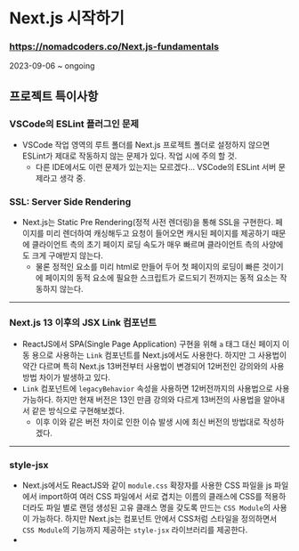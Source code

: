 # Next.js 시작하기
### https://nomadcoders.co/Next.js-fundamentals

2023-09-06 ~ ongoing

## 프로젝트 특이사항
### VSCode의 ESLint 플러그인 문제
* VSCode 작업 영역의 루트 폴더를 Next.js 프로젝트 폴더로 설정하지 않으면 ESLint가 제대로 작동하지 않는 문제가 있다. 작업 시에 주의 할 것.
  + 다른 IDE에서도 이런 문제가 있는지는 모르겠다... VSCode의 ESLint 서버 문제라고 생각 중.

### SSL: Server Side Rendering
* Next.js는 Static Pre Rendering(정적 사전 렌더링)을 통해 SSL을 구현한다. 페이지를 미리 렌더하여 캐싱해두고 요청이 들어오면 캐시된 페이지를 제공하기 때문에 클라이언트 측의 초기 페이지 로딩 속도가 매우 빠르며 클라이언트 측의 사양에도 크게 구애받지 않는다.
  + 물론 정적인 요소를 미리 html로 만들어 두어 첫 페이지의 로딩이 빠른 것이기에 페이지의 동적 요소에 필요한 스크립트가 로드되기 전까지는 동적 요소는 작동하지 않는다.
---
### Next.js 13 이후의 JSX Link 컴포넌트
* ReactJS에서 SPA(Single Page Application) 구현을 위해 `a` 태그 대신 페이지 이동 용으로 사용하는 `Link` 컴포넌트를 Next.js에서도 사용한다. 하지만 그 사용법이 약간 다르며 특히 Next.js 13버전부터 사용법이 변경되어 12버전인 강의와의 사용 방법 차이가 발생하고 있다.
* `Link` 컴포넌트에 `legacyBehavior` 속성을 사용하면 12버전까지의 사용법으로 사용 가능하다. 하지만 현재 버전은 13인 만큼 강의와 다르게 13버전의 사용법을 알아내서 같은 방식으로 구현해보겠다.
  + 이후 이와 같은 버전 차이로 인한 이슈 발생 시에 최신 버전의 방법대로 작성하겠다.
---
### style-jsx
* Next.js에서도 ReactJS와 같이 `module.css` 확장자를 사용한 CSS 파일을 js 파일에서 import하여 여러 CSS 파일에서 서로 겹치는 이름의 클래스에 CSS를 적용하더라도 파일 별로 랜덤 생성된 고유 클래스 명을 갖도록 만드는 `CSS Module`의 사용이 가능하다. 하지만 Next.js는 컴포넌트 안에서 CSS처럼 스타일을 정의하면서 `CSS Module`의 기능까지 제공하는 `style-jsx` 라이브러리를 제공한다.
* 